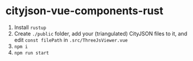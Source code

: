 # cityjson-vue-components-rust

1. Install `rustup`
1. Create `./public` folder, add your (triangulated) CityJSON files to it, and edit `const filePath` in `.src/ThreeJsViewer.vue`
1. `npm i`
1. `npm run start`
